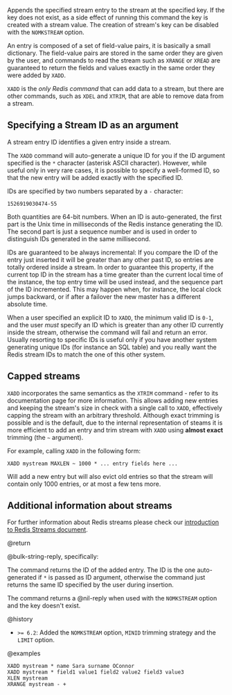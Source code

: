 Appends the specified stream entry to the stream at the specified key. If the
key does not exist, as a side effect of running this command the key is created
with a stream value. The creation of stream's key can be disabled with the
`NOMKSTREAM` option.

An entry is composed of a set of field-value pairs, it is basically a small
dictionary. The field-value pairs are stored in the same order they are given by
the user, and commands to read the stream such as `XRANGE` or `XREAD` are
guaranteed to return the fields and values exactly in the same order they were
added by `XADD`.

`XADD` is the _only Redis command_ that can add data to a stream, but there are
other commands, such as `XDEL` and `XTRIM`, that are able to remove data from a
stream.

## Specifying a Stream ID as an argument

A stream entry ID identifies a given entry inside a stream.

The `XADD` command will auto-generate a unique ID for you if the ID argument
specified is the `*` character (asterisk ASCII character). However, while useful
only in very rare cases, it is possible to specify a well-formed ID, so that the
new entry will be added exactly with the specified ID.

IDs are specified by two numbers separated by a `-` character:

    1526919030474-55

Both quantities are 64-bit numbers. When an ID is auto-generated, the first part
is the Unix time in milliseconds of the Redis instance generating the ID. The
second part is just a sequence number and is used in order to distinguish IDs
generated in the same millisecond.

IDs are guaranteed to be always incremental: If you compare the ID of the entry
just inserted it will be greater than any other past ID, so entries are totally
ordered inside a stream. In order to guarantee this property, if the current top
ID in the stream has a time greater than the current local time of the instance,
the top entry time will be used instead, and the sequence part of the ID
incremented. This may happen when, for instance, the local clock jumps backward,
or if after a failover the new master has a different absolute time.

When a user specified an explicit ID to `XADD`, the minimum valid ID is `0-1`,
and the user _must_ specify an ID which is greater than any other ID currently
inside the stream, otherwise the command will fail and return an error. Usually
resorting to specific IDs is useful only if you have another system generating
unique IDs (for instance an SQL table) and you really want the Redis stream IDs
to match the one of this other system.

## Capped streams

`XADD` incorporates the same semantics as the `XTRIM` command - refer to its
documentation page for more information. This allows adding new entries and
keeping the stream's size in check with a single call to `XADD`, effectively
capping the stream with an arbitrary threshold. Although exact trimming is
possible and is the default, due to the internal representation of steams it is
more efficient to add an entry and trim stream with `XADD` using **almost
exact** trimming (the `~` argument).

For example, calling `XADD` in the following form:

    XADD mystream MAXLEN ~ 1000 * ... entry fields here ...

Will add a new entry but will also evict old entries so that the stream will
contain only 1000 entries, or at most a few tens more.

## Additional information about streams

For further information about Redis streams please check our
[introduction to Redis Streams document](/topics/streams-intro).

@return

@bulk-string-reply, specifically:

The command returns the ID of the added entry. The ID is the one auto-generated
if `*` is passed as ID argument, otherwise the command just returns the same ID
specified by the user during insertion.

The command returns a @nil-reply when used with the `NOMKSTREAM` option and the
key doesn't exist.

@history

- `>= 6.2`: Added the `NOMKSTREAM` option, `MINID` trimming strategy and the
  `LIMIT` option.

@examples

```cli
XADD mystream * name Sara surname OConnor
XADD mystream * field1 value1 field2 value2 field3 value3
XLEN mystream
XRANGE mystream - +
```
